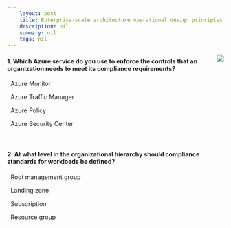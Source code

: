 ```yaml
---
    layout: post
    title: Enterprise-scale architecture operational design principles - Security, governance, and compliance
    description: nil
    summary: nil
    tags: nil
---
```



 <a target="_blank" href="https://docs.microsoft.com/en-us/learn/modules/enterprise-scale-operations/4-security-governance-compliance/"><i class="fas fa-external-link-alt"></i> </a>
 <img align="right" src="https://docs.microsoft.com/en-us/learn/achievements/enterprise-scale-operations.svg">
####  1. Which Azure service do you use to enforce the controls that an organization needs to meet its compliance requirements?


<i class='far fa-square'></i> &nbsp;&nbsp;Azure Monitor

<i class='far fa-square'></i> &nbsp;&nbsp;Azure Traffic Manager

<i class='fas fa-check-square' style='color: Dodgerblue;'></i> &nbsp;&nbsp;Azure Policy

<i class='far fa-square'></i> &nbsp;&nbsp;Azure Security Center
<br />
<br />
<br />

####  2. At what level in the organizational hierarchy should compliance standards for workloads be defined?


<i class='far fa-square'></i> &nbsp;&nbsp;Root management group

<i class='fas fa-check-square' style='color: Dodgerblue;'></i> &nbsp;&nbsp;Landing zone

<i class='far fa-square'></i> &nbsp;&nbsp;Subscription

<i class='far fa-square'></i> &nbsp;&nbsp;Resource group
<br />
<br />
<br />
